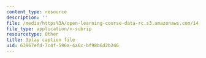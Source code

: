 ```yaml
---
content_type: resource
description: ''
file: /media/https%3A/open-learning-course-data-rc.s3.amazonaws.com/14-73-the-challenge-of-world-poverty-spring-2011/63967efd7c4f596a4a6cbf98b6d2b246_FLwiEHSEQt8.srt
file_type: application/x-subrip
resourcetype: Other
title: 3play caption file
uid: 63967efd-7c4f-596a-4a6c-bf98b6d2b246
---
```

